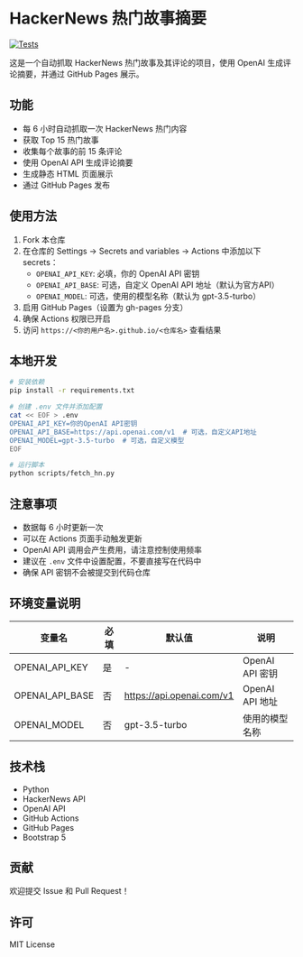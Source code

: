 # HackerNews 热门故事摘要

[![Tests](https://github.com/wayhome/livenews/actions/workflows/test.yml/badge.svg)](https://github.com/wayhome/livenews/actions/workflows/test.yml)

这是一个自动抓取 HackerNews 热门故事及其评论的项目，使用 OpenAI 生成评论摘要，并通过 GitHub Pages 展示。

## 功能

- 每 6 小时自动抓取一次 HackerNews 热门内容
- 获取 Top 15 热门故事
- 收集每个故事的前 15 条评论
- 使用 OpenAI API 生成评论摘要
- 生成静态 HTML 页面展示
- 通过 GitHub Pages 发布

## 使用方法

1. Fork 本仓库
2. 在仓库的 Settings -> Secrets and variables -> Actions 中添加以下 secrets：
   - `OPENAI_API_KEY`: 必填，你的 OpenAI API 密钥
   - `OPENAI_API_BASE`: 可选，自定义 OpenAI API 地址（默认为官方API）
   - `OPENAI_MODEL`: 可选，使用的模型名称（默认为 gpt-3.5-turbo）
3. 启用 GitHub Pages（设置为 gh-pages 分支）
4. 确保 Actions 权限已开启
5. 访问 `https://<你的用户名>.github.io/<仓库名>` 查看结果

## 本地开发

```bash
# 安装依赖
pip install -r requirements.txt

# 创建 .env 文件并添加配置
cat << EOF > .env
OPENAI_API_KEY=你的OpenAI API密钥
OPENAI_API_BASE=https://api.openai.com/v1  # 可选，自定义API地址
OPENAI_MODEL=gpt-3.5-turbo  # 可选，自定义模型
EOF

# 运行脚本
python scripts/fetch_hn.py
```

## 注意事项

- 数据每 6 小时更新一次
- 可以在 Actions 页面手动触发更新
- OpenAI API 调用会产生费用，请注意控制使用频率
- 建议在 `.env` 文件中设置配置，不要直接写在代码中
- 确保 API 密钥不会被提交到代码仓库

## 环境变量说明

| 变量名          | 必填 | 默认值                    | 说明            |
| --------------- | ---- | ------------------------- | --------------- |
| OPENAI_API_KEY  | 是   | -                         | OpenAI API 密钥 |
| OPENAI_API_BASE | 否   | https://api.openai.com/v1 | OpenAI API 地址 |
| OPENAI_MODEL    | 否   | gpt-3.5-turbo             | 使用的模型名称  |

## 技术栈

- Python
- HackerNews API
- OpenAI API
- GitHub Actions
- GitHub Pages
- Bootstrap 5

## 贡献

欢迎提交 Issue 和 Pull Request！

## 许可

MIT License
